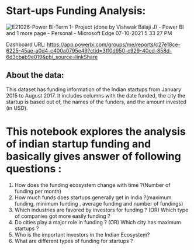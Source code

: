 # Start-ups Funding Analysis:

![E21026-Power BI-Term 1- Project (done by Vishwak Balaji J) - Power BI and 1 more page - Personal - Microsoft​ Edge 07-10-2021 5 33 27 PM](https://user-images.githubusercontent.com/80699916/136380771-6a818442-9273-4cd4-afcd-22425d739c2e.png)

Dashboard URL: https://app.powerbi.com/groups/me/reports/c27e18ce-6225-45ae-a0d4-c400a0795e49?ctid=3ff0d950-c929-40cd-858d-6d3cbab9e019&pbi_source=linkShare

## About the data:
This dataset has funding information of the Indian startups from January 2015 to August 2017. It includes columns with the date funded, the city the startup is based out of, the names of the funders, and the amount invested (in USD).

# This notebook explores the analysis of indian startup funding and basically gives answer of following questions :

1. How does the funding ecosystem change with time ?(Number of funding per month)
2. How much funds does startups generally get in India ?(maximum funding, minimum funding , average funding and number of fundings)
3. Which industries are favored by investors for funding ? (OR) Which type of companies got more easily funding ?
4. Do cities play a major role in funding ? (OR) Which city has maximum startups ?
5. Who is the important investors in the Indian Ecosystem?
6. What are different types of funding for startups ?
